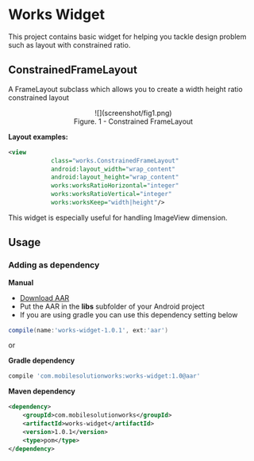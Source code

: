 # Works Widget

This project contains basic widget for helping you tackle design problem such as layout with constrained ratio.

## ConstrainedFrameLayout
A FrameLayout subclass which allows you to create a width height ratio constrained layout

<center>
![](screenshot/fig1.png)
<br/>
Figure. 1 - Constrained FrameLayout
</center>

**Layout examples:**
``` xml
<view
            class="works.ConstrainedFrameLayout"
            android:layout_width="wrap_content"
            android:layout_height="wrap_content"
            works:worksRatioHorizontal="integer"
            works:worksRatioVertical="integer"
            works:worksKeep="width|height"/>
```

This widget is especially useful for handling ImageView dimension.

## Usage

### Adding as dependency

**Manual**
 * [Download AAR](https://github.com/yunarta/works-widget/releases/download/v1.0.1/works-widget-1.0.1.aar)
 * Put the AAR in the **libs** subfolder of your Android project
 * If you are using gradle you can use this dependency setting below
``` groovy
compile(name:'works-widget-1.0.1', ext:'aar')
```

or

**Gradle dependency**

``` groovy
compile 'com.mobilesolutionworks:works-widget:1.0@aar'
```

**Maven dependency**

``` xml
<dependency>
	<groupId>com.mobilesolutionworks</groupId>
	<artifactId>works-widget</artifactId>
	<version>1.0.1</version>
	<type>pom</type>
</dependency>
```
